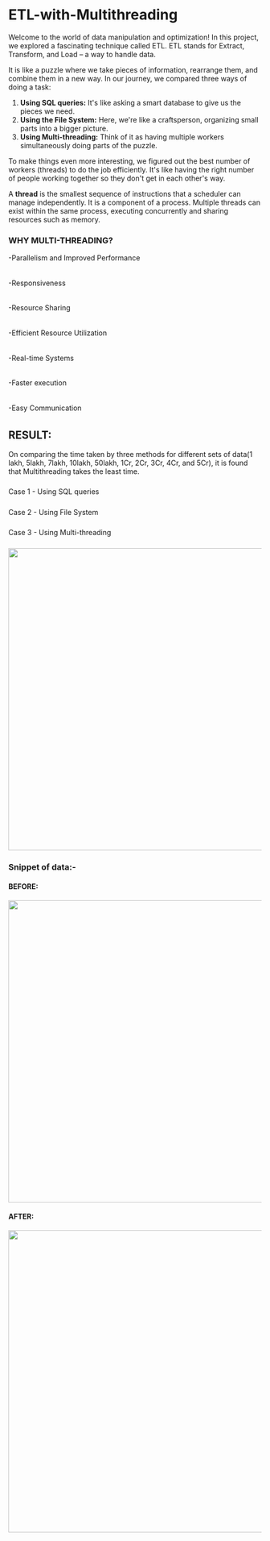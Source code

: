 # ETL-with-Multithreading

Welcome to the world of data manipulation and optimization! In this project, we explored a fascinating technique called ETL. ETL stands for Extract, Transform, and Load – a way to handle data. 

It is like a puzzle where we take pieces of information, rearrange them, and combine them in a new way.
In our journey, we compared three ways of doing a task:

1. **Using SQL queries:** It's like asking a smart database to give us the pieces we need.
2. **Using the File System:** Here, we're like a craftsperson, organizing small parts into a bigger picture.
3. **Using Multi-threading:** Think of it as having multiple workers simultaneously doing parts of the puzzle.

To make things even more interesting, we figured out the best number of workers (threads) to do the job efficiently. It's like having the right number of people working together so they don't get in each other's way.

A **thread** is the smallest sequence of instructions that a scheduler can manage independently. It is a component of a process. Multiple threads can exist within the same process, executing concurrently and sharing resources such as memory.

### WHY MULTI-THREADING?
-Parallelism and Improved Performance
######
-Responsiveness
######
-Resource Sharing
######
-Efficient Resource Utilization
######
-Real-time Systems
######
-Faster execution
######
-Easy Communication
######

## RESULT:
On comparing the time taken by three methods for different sets of data(1 lakh, 5lakh, 7lakh, 10lakh, 50lakh, 1Cr, 2Cr, 3Cr, 4Cr, and 5Cr), it is found that Multithreading takes the least time. 
##### 
Case 1 - Using SQL queries
##### 
Case 2 - Using File System
##### 
Case 3 - Using Multi-threading
##### 

<img src="https://github.com/Ekaspreet20/ETL-with-Multithreading-/assets/65918628/7c766615-f166-4285-94ac-328efed7b119" width="600" />

### Snippet of data:-
#### BEFORE:
<img src="https://github.com/Ekaspreet20/ETL-with-Multithreading-/assets/65918628/e9b92274-740d-432a-be83-dc5508084dd0" width="600" />

#### AFTER:
<img src="https://github.com/Ekaspreet20/ETL-with-Multithreading-/assets/65918628/86dc2628-cec5-4924-8ae8-9032a68a64ff" width="600" /> 

